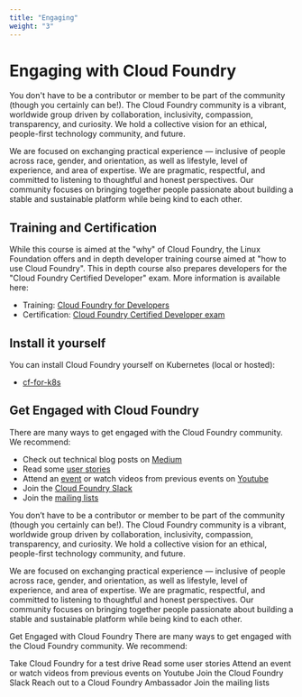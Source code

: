 ```yaml
---
title: "Engaging"
weight: "3"
---
```


# Engaging with Cloud Foundry

You don't have to be a contributor or member to be part of the community (though you certainly can be!).  The Cloud Foundry community is a vibrant, worldwide group driven by collaboration, inclusivity, compassion, transparency, and curiosity. We hold a collective vision for an ethical, people-first technology community, and future.

We are focused on exchanging practical experience — inclusive of people across race, gender, and orientation, as well as lifestyle, level of experience, and area of expertise. We are pragmatic, respectful, and committed to listening to thoughtful and honest perspectives. Our community focuses on bringing together people passionate about building a stable and sustainable platform while being kind to each other. 

## Training and Certification

While this course is aimed at the "why" of Cloud Foundry, the Linux Foundation offers and in depth developer training course aimed at "how to use Cloud Foundry". This in depth course also prepares developers for the "Cloud Foundry Certified Developer" exam. More information is available here:

- Training: [Cloud Foundry for Developers](https://training.linuxfoundation.org/training/cloud-foundry-for-developers/)
- Certification: [Cloud Foundry Certified Developer exam](https://training.linuxfoundation.org/certification/cloud-foundry-certified-developer-cfcd/)

## Install it yourself

You can install Cloud Foundry yourself on Kubernetes (local or hosted):

- [cf-for-k8s](https://github.com/cloudfoundry/cf-for-k8s)

## Get Engaged with Cloud Foundry

There are many ways to get engaged with the Cloud Foundry community. We recommend:

- Check out technical blog posts on [Medium](https://medium.com/cloud-foundry-foundation)
- Read some [user stories](https://www.cloudfoundry.org/user-stories/)
- Attend an [event](https://www.cloudfoundry.org/events/) or watch videos from previous events on [Youtube](https://www.youtube.com/channel/UC0ZYS0Y7b5oiVLvxGf4magw)
- Join the [Cloud Foundry Slack](https://slack.cloudfoundry.org/)
- Join the [mailing lists](https://lists.cloudfoundry.org/g/announce)









You don’t have to be a contributor or member to be part of the community (though you certainly can be!). The Cloud Foundry community is a vibrant, worldwide group driven by collaboration, inclusivity, compassion, transparency, and curiosity. We hold a collective vision for an ethical, people-first technology community, and future.

We are focused on exchanging practical experience — inclusive of people across race, gender, and orientation, as well as lifestyle, level of experience, and area of expertise. We are pragmatic, respectful, and committed to listening to thoughtful and honest perspectives. Our community focuses on bringing together people passionate about building a stable and sustainable platform while being kind to each other.

Get Engaged with Cloud Foundry
There are many ways to get engaged with the Cloud Foundry community. We recommend:

Take Cloud Foundry for a test drive
Read some user stories
Attend an event or watch videos from previous events on Youtube
Join the Cloud Foundry Slack
Reach out to a Cloud Foundry Ambassador
Join the mailing lists